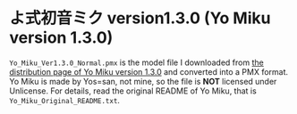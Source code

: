 # よ式初音ミク version1.3.0 (Yo Miku version 1.3.0)
`Yo_Miku_Ver1.3.0_Normal.pmx` is the model file I downloaded from [the distribution page of Yo Miku version 1.3.0](http://piapro.jp/t/QcRy) and converted into a PMX format.
Yo Miku is made by Yos=san, not mine, so the file is **NOT** licensed under Unlicense.
For details, read the original README of Yo Miku, that is `Yo_Miku_Original_README.txt`.
